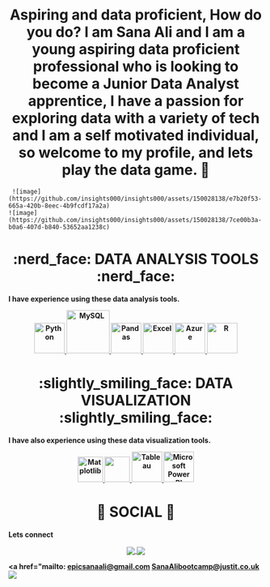 <div align="center"> <h1 align="center"> Aspiring and data proficient, How do you do? I am Sana Ali and I am a young aspiring data proficient professional who is looking to become a Junior Data Analyst apprentice, I have a passion for exploring data 
  with a variety of tech and I am a self motivated individual, so welcome to my profile, and lets play the data game. 👋 </h1> </div>

     ![image](https://github.com/insights000/insights000/assets/150028138/e7b20f53-665a-420b-8eec-4b9fcdf17a2a)                                               ![image](https://github.com/insights000/insights000/assets/150028138/7ce00b3a-b0a6-407d-b840-53652aa1238c)



<p></p>
<div align="center"> <h1 align="center"> :nerd_face:	 DATA ANALYSIS TOOLS :nerd_face: </h1> </div>

<b>I have experience using these data analysis tools.<b>

<p align="center">
<a href="https://www.w3schools.com/" onclick="window.open("https://www.w3schools.com/", "_self");"> <img src="https://www.python.org/static/community_logos/python-logo.png" alt="Python" height="60"/> </a>
<a href="#" target="_blank"> <img src="https://www.mysql.com/common/logos/logo-mysql-170x115.png" alt="MySQL" height="85"/> </a>
<a href="#" target="_blank"> <img src="https://upload.wikimedia.org/wikipedia/commons/thumb/e/ed/Pandas_logo.svg/2560px-Pandas_logo.svg.png" alt="Pandas" height="60"/> </a>
<a href="#" target="_blank"> <img src="https://upload.wikimedia.org/wikipedia/commons/thumb/3/34/Microsoft_Office_Excel_%282019%E2%80%93present%29.svg/512px-Microsoft_Office_Excel_%282019%E2%80%93present%29.svg.png" alt="Excel" height="60"/> </a>
<a href="#" target="_blank"> <img src="https://upload.wikimedia.org/wikipedia/commons/thumb/a/a8/Microsoft_Azure_Logo.svg/187px-Microsoft_Azure_Logo.svg.png" alt="Azure" height="60"/> </a>
<a href="#" target="_blank"> <img src="https://www.r-project.org/logo/Rlogo.png" alt="R" height="60"/> </a>

</p>


<div align="center"> <h1 align="center"> :slightly_smiling_face: DATA VISUALIZATION :slightly_smiling_face:	</h1> </div>

<b>I have also experience using these data visualization tools.<b>

<p align="center">
<a href="#" target="_blank"> <img src="https://matplotlib.org/stable/_images/sphx_glr_logos2_003.png" alt="Matplotlib" height="50"/> </a>
<a href="#" target="_blank"> <img src="https://seaborn.pydata.org/_static/logo-wide-lightbg.svg" height="50"/> </a>
<a href="#" target="_blank"> <img src="https://www.tableau.com/sites/default/files/2022-04/TableauLogo_RGB.png" alt="Tableau" height="60"/> </a>
<a href="#" target="_blank"> <img src="https://insightsoftware.com/wp-content/uploads/2018/03/blog-microsoft-power-bi-solid-color.jpg" alt="Microsoft Power BI" height="60"/> </a>
</p>

<div align="center"> <h1 align="center"> 👨 SOCIAL 👩 </h1> </div>
<b>Lets connect</b>
<p align="center">

<a href="https://www.linkedin.com/in/.........../"> 
  <img align="center" src="https://img.shields.io/badge/linkedin-%230077B5.svg?&style=for-the-badge&logo=linkedin&logoColor=white" />
</a>

<a href="">
  <img align="center" src="https://img.shields.io/badge/-Tableau-1e376b?style=for-the-badge&logo=tableau&logoColor=white"  />
</a>

<a href="mailto: epicsanaali@gmail.com
SanaAlibootcamp@justit.co.uk  
  <img align="center" src="https://img.shields.io/badge/gmail-f1f2f6.svg?&style=for-the-badge&logo=gmail&logoColor=red"  />
</a>

</p>

